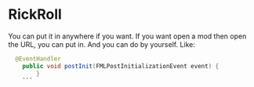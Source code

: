 # RickRoll
You can put it in anywhere if you want.
If you want open a mod then open the URL, you can put in.
And you can do by yourself.
Like:
```java
  @EventHandler
    public void postInit(FMLPostInitializationEvent event) {
        }
    ```

